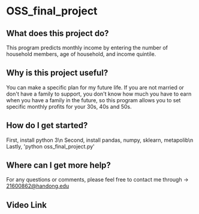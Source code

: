 ﻿# OSS_final_project
## What does this project do?
This program predicts monthly income by entering the number of household members, age of household, and income quintile.

## Why is this project useful?
You can make a specific plan for my future life.
If you are not married or don't have a family to support, you don't know how much you have to earn when you have a family in the future, so this program allows you to set specific monthly profits for your 30s, 40s and 50s.

## How do I get started?
First, install python 3\n
Second, install pandas, numpy, sklearn, metapolib\n
Lastly, \'python oss_final_project.py\'

## Where can I get more help?
For any questions or comments, please feel free to contact me through -> 21600862@handong.edu

## Video Link
